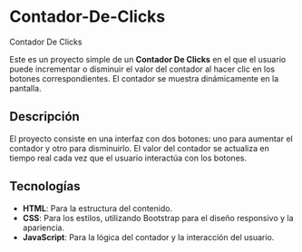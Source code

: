 # Contador-De-Clicks
Contador De Clicks



Este es un proyecto simple de un **Contador De Clicks** en el que el usuario puede incrementar o disminuir el valor del contador al hacer clic en los botones correspondientes. El contador se muestra dinámicamente en la pantalla.

## Descripción

El proyecto consiste en una interfaz con dos botones: uno para aumentar el contador y otro para disminuirlo. El valor del contador se actualiza en tiempo real cada vez que el usuario interactúa con los botones.

## Tecnologías

- **HTML**: Para la estructura del contenido.
- **CSS**: Para los estilos, utilizando Bootstrap para el diseño responsivo y la apariencia.
- **JavaScript**: Para la lógica del contador y la interacción del usuario.
